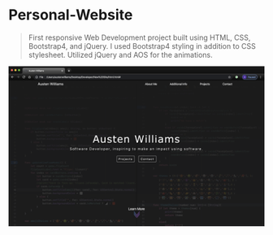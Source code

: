 # Personal-Website
>First responsive Web Development project built using HTML, CSS, Bootstrap4, and jQuery. I used Bootstrap4 styling in addition to CSS stylesheet. Utilized jQuery and AOS for the animations.


![](https://github.com/AusDev1/Personal-Website/blob/master/images/website.png)
